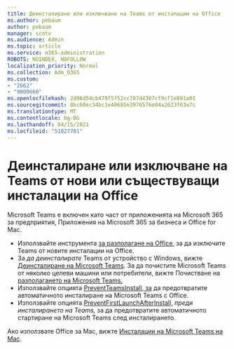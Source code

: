 ```yaml
---
title: Деинсталиране или изключване на Teams от инсталации на Office
ms.author: pebaum
author: pebaum
manager: scotv
ms.audience: Admin
ms.topic: article
ms.service: o365-administration
ROBOTS: NOINDEX, NOFOLLOW
localization_priority: Normal
ms.collection: Adm_O365
ms.custom:
- "2662"
- "9000660"
ms.openlocfilehash: 2d96d54cb479f5f52cc707d4307cf9cf1e891a01
ms.sourcegitcommit: 8bc60ec34bc1e40685e3976576e04a2623f63a7c
ms.translationtype: MT
ms.contentlocale: bg-BG
ms.lasthandoff: 04/15/2021
ms.locfileid: "51827781"
---
```

# <a name="uninstall-or-exclude-teams-from-new-or-existing-office-installations"></a>Деинсталиране или изключване на Teams от нови или съществуващи инсталации на Office

Microsoft Teams е включен като част от приложенията на Microsoft 365 за предприятия, Приложения на Microsoft 365 за бизнеса и Office for Mac.

- Използвайте инструмента [за разполагане на Office,](https://docs.microsoft.com/deployoffice/teams-install#how-to-exclude-microsoft-teams-from-new-installations-of-microsoft-365-apps) за да изключите Teams от новите инсталации на Office.
- За *да деинсталирате* Teams от устройство с Windows, вижте [Деинсталиране на Microsoft Teams](https://support.office.com/article/3b159754-3c26-4952-abe7-57d27f5f4c81). За да почистите Microsoft Teams от няколко целеви машини или потребители, вижте Почистване на [разполагането на Microsoft Teams.](https://docs.microsoft.com/microsoftteams/scripts/powershell-script-teams-deployment-clean-up)
- Използвайте опцията [PreventTeamsInstall, за](https://docs.microsoft.com/deployoffice/teams-install#use-group-policy-to-control-the-installation-of-microsoft-teams
) да предотвратите автоматичното инсталиране на Microsoft Teams с Office.
- Използвайте опцията [PreventFirstLaunchAfterInstall,](https://docs.microsoft.com/deployoffice/teams-install#use-group-policy-to-prevent-microsoft-teams-from-starting-automatically-after-installation) *преди инсталирането на Teams,* за да предотвратите автоматичното стартиране на Microsoft Teams след инсталирането.

Ако използвате Office за Mac, вижте [Инсталации на Microsoft Teams на Mac](https://docs.microsoft.com/deployoffice/teams-install#microsoft-teams-installations-on-a-mac).